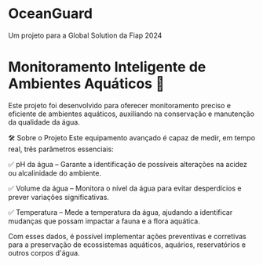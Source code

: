 # OceanGuard
Um projeto para a Global Solution da Fiap 2024

# Monitoramento Inteligente de Ambientes Aquáticos 🌊


Este projeto foi desenvolvido para oferecer monitoramento preciso e eficiente de ambientes aquáticos, auxiliando na conservação e manutenção da qualidade da água.

🛠 Sobre o Projeto
Este equipamento avançado é capaz de medir, em tempo real, três parâmetros essenciais:

✅ pH da água – Garante a identificação de possíveis alterações na acidez ou alcalinidade do ambiente. 


✅ Volume da água – Monitora o nível da água para evitar desperdícios e prever variações significativas.


✅ Temperatura – Mede a temperatura da água, ajudando a identificar mudanças que possam impactar a fauna e a flora aquática.

Com esses dados, é possível implementar ações preventivas e corretivas para a preservação de ecossistemas aquáticos, aquários, reservatórios e outros corpos d'água.
